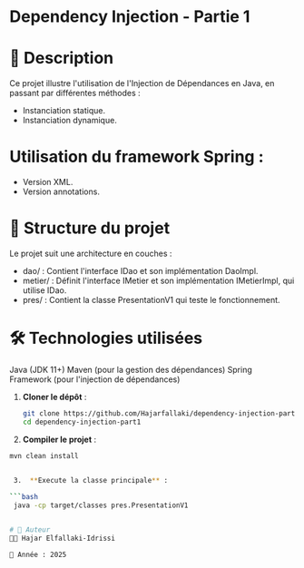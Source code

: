 # Dependency Injection - Partie 1

# 📌 Description
Ce projet illustre l'utilisation de l'Injection de Dépendances en Java, en passant par différentes méthodes :


 * Instanciation statique.
 * Instanciation dynamique.

# Utilisation du framework Spring :
 * Version XML.
 * Version annotations.

# 📂 Structure du projet
Le projet suit une architecture en couches :

 * dao/ : Contient l'interface IDao et son implémentation DaoImpl.
 * metier/ : Définit l'interface IMetier et son implémentation IMetierImpl, qui utilise IDao.
 * pres/ : Contient la classe PresentationV1 qui teste le fonctionnement.

# 🛠️ Technologies utilisées
Java (JDK 11+)
Maven (pour la gestion des dépendances)
Spring Framework (pour l'injection de dépendances)

1. **Cloner le dépôt** :
   
   ```bash
   git clone https://github.com/Hajarfallaki/dependency-injection-part1.git
   cd dependency-injection-part1


 2. **Compiler le projet** :
    
```bash
mvn clean install

 
 3.  **Execute la classe principale** :

```bash
 java -cp target/classes pres.PresentationV1


# 📜 Auteur
👩‍💻 Hajar Elfallaki-Idrissi

📅 Année : 2025
